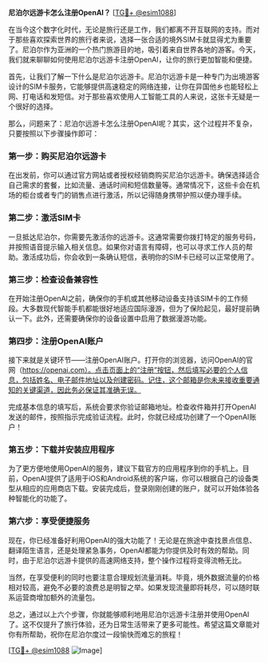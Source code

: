 **尼泊尔远游卡怎么注册OpenAI？** [[TG💪+ @esim1088](https://t.me/s/esim1088)]

在当今这个数字化时代，无论是旅行还是工作，我们都离不开互联网的支持。而对于那些喜欢探索世界的旅行者来说，选择一张合适的境外SIM卡就显得尤为重要了。尼泊尔作为亚洲的一个热门旅游目的地，吸引着来自世界各地的游客。今天，我们就来聊聊如何使用尼泊尔远游卡注册OpenAI，让你的旅行更加智能和便捷。

首先，让我们了解一下什么是尼泊尔远游卡。尼泊尔远游卡是一种专门为出境游客设计的SIM卡服务，它能够提供高速稳定的网络连接，让你在异国他乡也能轻松上网、打电话和发短信。对于那些喜欢使用人工智能工具的人来说，这张卡无疑是一个很好的选择。

那么，问题来了：尼泊尔远游卡怎么注册OpenAI呢？其实，这个过程并不复杂，只要按照以下步骤操作即可：

### 第一步：购买尼泊尔远游卡

在出发前，你可以通过官方网站或者授权经销商购买尼泊尔远游卡。确保选择适合自己需求的套餐，比如流量、通话时间和短信数量等。通常情况下，这些卡会在机场的柜台或者专门的销售点进行激活，所以记得随身携带护照以便办理手续。

### 第二步：激活SIM卡

一旦抵达尼泊尔，你需要先激活你的远游卡。这通常需要你拨打特定的服务号码，并按照语音提示输入相关信息。如果你对语言有障碍，也可以寻求工作人员的帮助。激活成功后，你会收到一条确认短信，表明你的SIM卡已经可以正常使用了。

### 第三步：检查设备兼容性

在开始注册OpenAI之前，确保你的手机或其他移动设备支持该SIM卡的工作频段。大多数现代智能手机都能很好地适应国际漫游，但为了保险起见，最好提前确认一下。此外，还需要确保你的设备设置中启用了数据漫游功能。

### 第四步：注册OpenAI账户

接下来就是关键环节——注册OpenAI账户。打开你的浏览器，访问OpenAI的官网（https://openai.com）。点击页面上的“注册”按钮，然后填写必要的个人信息，包括姓名、电子邮件地址以及创建密码。记住，这个邮箱是你未来接收重要通知的关键渠道，因此务必保证其准确无误。

完成基本信息的填写后，系统会要求你验证邮箱地址。检查收件箱并打开OpenAI发送的邮件，按照指示完成验证流程。此时，你就已经成功创建了一个OpenAI账户！

### 第五步：下载并安装应用程序

为了更方便地使用OpenAI的服务，建议下载官方的应用程序到你的手机上。目前，OpenAI提供了适用于iOS和Android系统的客户端，你可以根据自己的设备类型从相应的应用商店下载。安装完成后，登录刚刚创建的账户，就可以开始体验各种智能化的功能了。

### 第六步：享受便捷服务

现在，你已经准备好利用OpenAI的强大功能了！无论是在旅途中查找景点信息、翻译陌生语言，还是处理紧急事务，OpenAI都能为你提供及时有效的帮助。同时，由于尼泊尔远游卡提供的高速网络支持，整个操作过程将变得流畅无比。

当然，在享受便利的同时也要注意合理规划流量消耗。毕竟，境外数据流量的价格相对较高，避免不必要的浪费总是明智之举。如果发现流量即将耗尽，可以随时联系运营商增加额外的流量包。

总之，通过以上六个步骤，你就能够顺利地用尼泊尔远游卡注册并使用OpenAI了。这不仅提升了旅行体验，还为日常生活带来了更多可能性。希望这篇文章能对你有所帮助，祝你在尼泊尔度过一段愉快而难忘的旅程！

[[TG💪+ @esim1088](https://t.me/s/esim1088) ![Image](https://i.postimg.cc/4NQfJmqS/Snipaste-2025-05-13-00-14-12.png)]